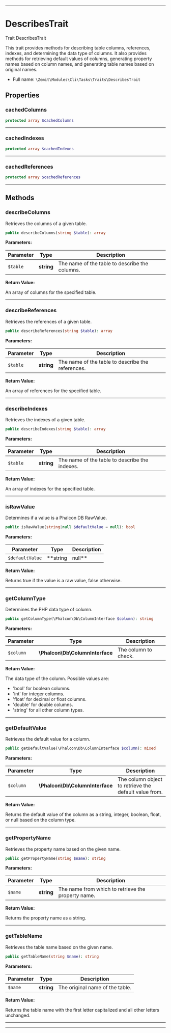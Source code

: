 ***

# DescribesTrait

Trait DescribesTrait

This trait provides methods for describing table columns, references,
indexes, and determining the data type of columns. It also provides
methods for retrieving default values of columns, generating property
names based on column names, and generating table names based on
original names.

* Full name: `\Zemit\Modules\Cli\Tasks\Traits\DescribesTrait`



## Properties


### cachedColumns



```php
protected array $cachedColumns
```






***

### cachedIndexes



```php
protected array $cachedIndexes
```






***

### cachedReferences



```php
protected array $cachedReferences
```






***

## Methods


### describeColumns

Retrieves the columns of a given table.

```php
public describeColumns(string $table): array
```








**Parameters:**

| Parameter | Type | Description |
|-----------|------|-------------|
| `$table` | **string** | The name of the table to describe the columns. |


**Return Value:**

An array of columns for the specified table.




***

### describeReferences

Retrieves the references of a given table.

```php
public describeReferences(string $table): array
```








**Parameters:**

| Parameter | Type | Description |
|-----------|------|-------------|
| `$table` | **string** | The name of the table to describe the references. |


**Return Value:**

An array of references for the specified table.




***

### describeIndexes

Retrieves the indexes of a given table.

```php
public describeIndexes(string $table): array
```








**Parameters:**

| Parameter | Type | Description |
|-----------|------|-------------|
| `$table` | **string** | The name of the table to describe the indexes. |


**Return Value:**

An array of indexes for the specified table.




***

### isRawValue

Determines if a value is a Phalcon DB RawValue.

```php
public isRawValue(string|null $defaultValue = null): bool
```








**Parameters:**

| Parameter | Type | Description |
|-----------|------|-------------|
| `$defaultValue` | **string|null** | The value to check. |


**Return Value:**

Returns true if the value is a raw value, false otherwise.




***

### getColumnType

Determines the PHP data type of column.

```php
public getColumnType(\Phalcon\Db\ColumnInterface $column): string
```








**Parameters:**

| Parameter | Type | Description |
|-----------|------|-------------|
| `$column` | **\Phalcon\Db\ColumnInterface** | The column to check. |


**Return Value:**

The data type of the column. Possible values are:
- 'bool' for boolean columns.
- 'int' for integer columns.
- 'float' for decimal or float columns.
- 'double' for double columns.
- 'string' for all other column types.




***

### getDefaultValue

Retrieves the default value for a column.

```php
public getDefaultValue(\Phalcon\Db\ColumnInterface $column): mixed
```








**Parameters:**

| Parameter | Type | Description |
|-----------|------|-------------|
| `$column` | **\Phalcon\Db\ColumnInterface** | The column object to retrieve the default value from. |


**Return Value:**

Returns the default value of the column as a string, integer, boolean, float, or null based on the column type.




***

### getPropertyName

Retrieves the property name based on the given name.

```php
public getPropertyName(string $name): string
```








**Parameters:**

| Parameter | Type | Description |
|-----------|------|-------------|
| `$name` | **string** | The name from which to retrieve the property name. |


**Return Value:**

Returns the property name as a string.




***

### getTableName

Retrieves the table name based on the given name.

```php
public getTableName(string $name): string
```








**Parameters:**

| Parameter | Type | Description |
|-----------|------|-------------|
| `$name` | **string** | The original name of the table. |


**Return Value:**

Returns the table name with the first letter capitalized and all other letters unchanged.




***

***

